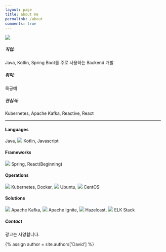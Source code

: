 ```yaml
---
layout: page
title: about me
permalink: /about
comments: true
---
```


<div class="row justify-content-between">
<div class="col-md-8 pr-5 profile">

<section class="row">
	<div class="col-md-6">
		<img src="{{ site.baseurl }}/media/profile/about-me-1.jpg" />
	</div>
	<div class="col-md-6">
		<h5>직업:</h5>
		<span>Java, Kotlin, Spring Boot를 주로 사용하는 Backend 개발</span>
		<h5>취미:</h5>
		<span>목공예</span>
		<h5>관심사:</h5>
		<span>Kubernetes, Apache Kafka, Reactive, React</span>
	</div>
</section>

<hr/>

<section>
	<h4>Languages</h4>
	<span>
		<span><i class="fab fa-java"></i> Java,</span>
		<span><img class="tech-icon" src="{{ site.baseurl }}/media/icon/kotlin.png" /> Kotlin,</span>
		<span><i class="fab fa-js-square"></i> Javascript</span>
	</span>
</section>

<section>
	<h4>Frameworks</h4>
	<span>
		<span><img class="tech-icon" src="{{ site.baseurl }}/media/icon/spring-boot.png" /> Spring,</span>
		<span><i class="fab fa-react"></i> React(Beginning)</span>
	</span>
</section>

<section>
	<h4>Operations</h4>
	<span>
		<span><img class="tech-icon" src="{{ site.baseurl }}/media/icon/kubernetes.png" /> Kubernetes,</span>
		<span><i class="fab fa-docker"></i> Docker,</span>
		<span><img class="tech-icon" src="{{ site.baseurl }}/media/icon/ubuntu.png" /> Ubuntu,</span>
		<span><img class="tech-icon" src="{{ site.baseurl }}/media/icon/centos.png" /> CentOS</span>
	</span>
</section>

<section>
	<h4>Solutions</h4>
	<span>
		<span><img class="tech-icon" src="{{ site.baseurl }}/media/icon/apache-kafka.png" /> Apache Kafka,</span>
		<span><img class="tech-icon" src="{{ site.baseurl }}/media/icon/apache-ignite.png" /> Apache Ignite,</span>
		<span><img class="tech-icon" src="{{ site.baseurl }}/media/icon/hazelcast.png" /> Hazelcast,</span>
		<span><img class="tech-icon" src="{{ site.baseurl }}/media/icon/elastic.png" /> ELK Stack</span>
	</span>
</section>

</div>

<div class="col-md-4">

<div class="sticky-top sticky-top-80">
<h5>Contact</h5>

<p>광고는 사양합니다.</p>

{% assign author = site.authors['David'] %}
<a target="_blank" href="{{ author.facebook }}" class="contact-link text-primary"><i class="fab fa-facebook-square"></i></a>
<a target="_blank" href="mailto:{{ author.email }}" class="contact-link text-info"><i class="fas fa-envelope-square"></i></a>

</div>
</div>
</div>

